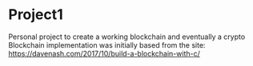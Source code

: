 # Project1
Personal project to create a working blockchain and eventually a crypto
Blockchain implementation was initially based from the site:
https://davenash.com/2017/10/build-a-blockchain-with-c/
